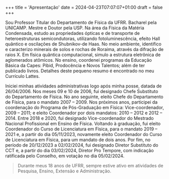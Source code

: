 +++
title = 'Apresentação'
date = 2024-04-23T07:07:07+01:00
draft = false
+++



Sou Professor Titular do Departamento de Física da UFRR. Bacharel pela UNICAMP. Mestre e Doutor pela USP. Na área da Física da Matéria Condensada, estudo as propriedades ópticas e de transporte de heteroestruturas semicondutoras, utilizando fotoluminescência, efeito Hall quântico e oscilações de Shubnikov-de Haas. No meio ambiente, identifico e caracterizo minerais de solos e rochas de Roraima, através da difração de raios X. Em física quântica computacional, simulo a estrutura eletrônica de aglomerados atômicos. No ensino, coordenei programas da Educação Básica da Capes: Pibid, Prodocência e Novos Talentos; além de ter publicado livros. Detalhes deste pequeno resumo é encontrado no meu Currículo Lattes.


Iniciei minhas atividades administrativas logo após minha posse, datada de 26/04/2006. Nos meses 09 e 10 de 2006, fui designado Chefe Substituto do Departamento de Física. No ano seguinte, eleito Chefe do Departamento de Física, para o mandato 2007 – 2009. Nos próximos anos, participei da coordenação do Programa de Pós-Graduação em Física: Vice-coordenador, 2009 – 2011; e eleito Coordenador por dois mandatos: 2010 – 2012 e 2012 – 2014. Entre 2018 e 2020, fui designado Vice-coordenador do Mestrado Nacional Profissional em Ensino de Física. Voltando à graduação, fui eleito Coordenador do Curso de Licenciatura em Física, para o mandato 2019 – 2021 e, a partir do dia 05/11/2023, novamente eleito Coordenador do Curso de Licenciatura em Física, para um mandato de dois anos. Por fim, no período de 20/12/2023 a 02/02/2024, fui designado Diretor Substituto do CCT e, a partir do dia 03/02/2024, Diretor Pro Tempore, com indicação ratificada pelo Conselho, em votação no dia 05/02/2024.

> Durante meus 18 anos de UFRR, sempre estive ativo em atividades de Pesquisa, Ensino, Extensão e Administração.




